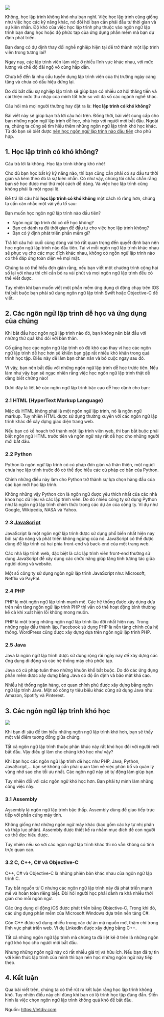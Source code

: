 ![](https://images.viblo.asia/5990dfd2-dacf-4211-952e-0c295be031ed.jpg)


Không, học lập trình không khó như bạn nghĩ. Việc học lập trình cũng giống như việc học các kỹ năng khác, nó đòi hỏi bạn cần phải đầu tư thời gian và sự kiên nhẫn. Độ khó của việc học lập trình phụ thuộc vào ngôn ngữ lập trình bạn đang học hoặc độ phức tạp của ứng dụng phần mềm mà bạn dự định phát triển.

Bạn đang có dự định thay đổi nghề nghiệp hiện tại để trở thành một lập trình viên trong tương lai?

Ngày nay, các lập trình viên làm việc ở nhiều lĩnh vực khác nhau, với mức lương và chế độ đãi ngộ vô cùng hấp dẫn.

Chưa kể đến là nhu cầu tuyển dụng lập trình viên của thị trường ngày càng tăng và chưa có dấu hiệu dừng lại.

Do đó bắt đầu sự nghiệp lập trình sẽ giúp bạn có nhiều cơ hội thăng tiến và cải thiện mức thu nhập của mình tốt hơn so với đa số các ngành nghề khác.

Câu hỏi mà mọi người thường hay đặt ra là: **Học lập trình có khó không?**

Bài viết này sẽ giúp bạn trả lời câu hỏi trên. Đồng thời, bài viết cung cấp cho bạn những ngôn ngữ lập trình dễ học, phù hợp với người mới bắt đầu. Ngoài ra, chúng ta cũng sẽ tìm hiểu thêm những ngôn ngữ lập trình khó học khác. Từ đó bạn sẽ biết được [nên học ngôn ngữ lập trình nào đầu tiên](https://letdiv.com/nen-hoc-ngon-ngu-lap-trinh-nao-dau-tien/) cho phù hợp.

## 1. Học lập trình có khó không?

Câu trả lời là không. Học lập trình không khó nhé!

Cho dù bạn học bất kỳ kỹ năng nào, thì bạn cũng cần phải có sự đầu tư thời gian và kèm theo đó là sự kiên nhẫn. Có như vậy, chúng tôi chắc chắn rằng bạn sẽ học được mọi thứ một cách dễ dàng. Và việc học lập trình cũng không phải là một ngoại lệ.

Để trả lời câu hỏi **học lập trình có khó không** một cách rõ ràng hơn, chúng ta cần cân nhắc một vài yếu tố sau:

Bạn muốn học ngôn ngữ lập trình nào đầu tiên?
* Ngôn ngữ lập trình đó có dễ học không?
* Bạn có dành ra đủ thời gian để đầu tư cho việc học lập trình không?
* Bạn có ý định phát triển phần mềm gì?

Trả lời câu hỏi cuối cùng đóng vai trò rất quan trọng đến quyết định bạn nên học ngôn ngữ lập trình nào đầu tiên. Tại vì mỗi ngôn ngữ lập trình khác nhau sẽ phục vụ cho các mục đích khác nhau, không có ngôn ngữ lập trình nào có thể đáp ứng toàn diện về mọi mặt.

Chúng ta có thể hiểu đơn giản rằng, nếu bạn viết một chương trình cộng hai số lại với nhau thì chỉ cần bỏ ra vài phút và mọi ngôn ngữ lập trình đều có thể viết được.

Tuy nhiên khi bạn muốn viết một phần mềm ứng dụng di động chạy trên IOS thì bắt buộc bạn phải sử dụng ngôn ngữ lập trình Swift hoặc Objective-C để viết.

## 2. Các ngôn ngữ lập trình dễ học và ứng dụng của chúng

Khi bắt đầu học ngôn ngữ lập trình nào đó, bạn không nên bắt đầu với những thứ quá khó đối với bản thân.

Cố gắng học các ngôn ngữ lập trình có độ khó cao thay vì học các ngôn ngữ lập trình dễ học hơn sẽ khiến bạn gặp rất nhiều khó khăn trong quá trình học tập. Điều này dễ làm bạn chán nản và bỏ cuộc ngay sau đó.

Vì vậy, bạn nên bắt đầu với những ngôn ngữ lập trình dễ học trước tiên. Nếu làm như vậy bạn sẽ ngạc nhiên rằng việc học ngôn ngữ lập trình thật dễ dàng biết chừng nào!

Dưới đây là liệt kê các ngôn ngữ lập trình bậc cao dễ học dành cho bạn:

### 2.1 HTML (HyperText Markup Language)

Mặc dù HTML không phải là một ngôn ngữ lập trình, nó là ngôn ngữ markup. Tuy nhiên HTML được sử dụng thường xuyên với các ngôn ngữ lập trình khác để xây dựng giao diện trang web.

Nếu bạn có kế hoạch trở thành một lập trình viên web, thì bạn bắt buộc phải biết ngôn ngữ HTML trước tiên và ngôn ngữ này rất dễ học cho những người mới bắt đầu.

### 2.2 Python

Python là ngôn ngữ lập trình có cú pháp đơn giản và thân thiện, một người chưa học lập trình trước đó có thể đọc hiểu các cú pháp cơ bản của Python.

Chính những điều này làm cho Python trở thành sự lựa chọn hàng đầu của các bạn mới học lập trình.

Không những vậy Python còn là ngôn ngữ được yêu thích nhất của các nhà khoa học dữ liệu và các lập trình viên. Do đó nhiều công ty sử dụng Python như là ngôn ngữ lập trình chính thức trong các dự án của công ty. Ví dụ như Google, Wikipedia, NASA và Yahoo.

### 2.3 [JavaScript](https://letdiv.com/javascript-la-gi/)

JavaScript là một ngôn ngữ lập trình được sử dụng phổ biến nhất hiện nay bởi sự đa năng và phát triển không ngừng của nó. JavaScript có thể được dùng để lập trình cả hai phía front-end và back-end của một trang web.

Các nhà lập trình web, đặc biệt là các lập trình viên front-end thường sử dụng JavaScript để xây dựng các chức năng giúp tăng tính tương tác giữa người dùng và website.

Một số công ty sử dụng ngôn ngữ lập trình JavaScript như: Microsoft, Netflix và PayPal.

### 2.4 PHP

PHP là một ngôn ngữ lập trình mạnh mẽ. Các hệ thống được xây dựng dựa trên nền tảng ngôn ngữ lập trình PHP thì vẫn có thể hoạt động bình thường kể cả khi xuất hiện lỗi không mong muốn.

PHP là một trong những ngôn ngữ lập trình lâu đời nhất hiện nay. Trong những ngày đầu thành lập, Facebook sử dụng PHP là nền tảng chính của hệ thống. WordPress cũng được xây dựng dựa trên ngôn ngữ lập trình PHP.

### 2.5 Java

Java là ngôn ngữ lập trình được sử dụng rộng rãi ngày nay để xây dựng các ứng dụng di động và các hệ thống máy chủ phức tạp.

Java có cú pháp tuân theo những khuôn khổ bắt buộc. Do đó các ứng dụng phần mềm được xây dựng bằng Java có độ ổn định và bảo mật khá cao.

Nhiều hệ thống ngân hàng, cơ quan chính phủ được xây dựng bằng ngôn ngữ lập trình Java. Một số công ty tiêu biểu khác cũng sử dụng Java như: Amazon, Spotify và Pinterest.

## 3. Các ngôn ngữ lập trình khó học

![](https://images.viblo.asia/d1c66117-a4c2-4c14-8ae7-3789a6208e63.jpg)


Khi bạn đi sâu để tìm hiểu những ngôn ngữ lập trình khó hơn, bạn sẽ thấy một vài điểm tương đồng giữa chúng.

Tất cả ngôn ngữ lập trình thuộc phân khúc này rất khó học đối với người mới bắt đầu. Vậy điều gì làm cho chúng khó học như vậy?

Khi bạn học các ngôn ngữ lập trình dễ học như PHP, Java, Python, JavaScript,… bạn sẽ không cần phải quan tâm về việc phân bổ và quản lý vùng nhớ sao cho tối ưu nhất. Các ngôn ngữ này sẽ tự động làm giúp bạn.

Tuy nhiên đối với các ngôn ngữ khó học hơn. Bạn phải tự mình làm những công việc này.

### 3.1 Assembly

Assembly là ngôn ngữ lập trình bậc thấp. Assembly dùng để giao tiếp trực tiếp với phần cứng máy tính.

Không giống như những ngôn ngữ máy khác (bao gồm các ký tự nhị phân và thập lục phân). Assembly được thiết kế ra nhằm mục đích để con người có thể đọc hiểu được.

Tuy nhiên nếu so với các ngôn ngữ lập trình khác thì nó vẫn không có tính trực quan cao.

### 3.2 C, C++, C# và Objective-C

C++, C# và Objective-C là những phiên bản khác nhau của ngôn ngữ lập trình C.

Tuy bắt nguồn từ C nhưng các ngôn ngữ lập trình này đã phát triển mạnh mẽ và hoàn toàn riêng biệt. Đòi hỏi người học phải dành ra khá nhiều thời gian cho mỗi ngôn ngữ.

Các ứng dụng di động iOS được phát triển bằng Objective-C. Trong khi đó, các ứng dụng phần mềm của Microsoft Windows dựa trên nền tảng C#.

Còn C++ được sử dụng nhiều trong các dự án mã nguồn mở, thậm chí trong lĩnh vực phát triển web. Ví dụ LinkedIn được xây dựng bằng C++.

Tất cả những ngôn ngữ lập trình mà chúng ta đã liệt kê ở trên là những ngôn ngữ khó học cho người mới bắt đầu. 

Nhưng những ngôn ngữ này có rất nhiều giá trị và hữu ích. Nếu bạn đã tự tin với kiến thức lập trình của mình thì bạn nên học những ngôn ngữ này tiếp theo.

## 4. Kết luận

Qua bài viết trên, chúng ta có thể rút ra kết luận rằng học lập trình không khó. Tuy nhiên điều này chỉ đúng khi bạn có lộ trình học tập đúng đắn. Điển hình là việc chọn ngôn ngữ lập trình không quá khó để bắt đầu.

Nguồn: https://letdiv.com